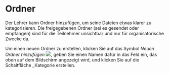 # Ordner

Der Lehrer kann Ordner hinzufügen, um seine Dateien etwas klarer zu kategorisieren. Die freigegebenen Ordner \(sei es gesendet oder empfangen\) sind für die Teilnehmer unsichtbar und nur für organisatorische Zwecke da.

Um einen neuen Ordner zu erstellen, klicken Sie auf das Symbol _Neuen Ordner hinzufügen_ ![](../../.gitbook/assets/graphics254%20%283%29.png), geben Sie einen Namen dafür in das Feld ein, das oben auf dem Bildschirm angezeigt wird, und klicken Sie auf die Schaltfläche _Kategorie erstellen.